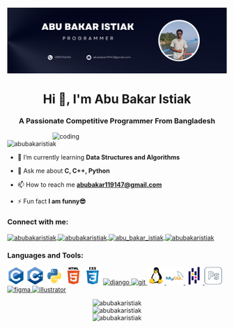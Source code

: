 ![logo](https://github.com/abubakaristiak/abubakaristiak/blob/main/Black%20and%20%20White%20Gradient%20Personal%20LinkedIn%20Banner.png)

<h1 align="center">Hi 👋, I'm Abu Bakar Istiak</h1>
<h3 align="center">A Passionate Competitive Programmer From Bangladesh</h3>

<img align="right" alt="coding" width="400" src="https://camo.githubusercontent.com/9792d43627b178fd4a45bcabb3647d7b34a62d64baf96a19abf6ea19d5cea8dd/68747470733a2f2f63646e2e6472696262626c652e636f6d2f75736572732f313138373833362f73637265656e73686f74732f363533393432392f70726f6772616d65722e676966" />

<p align="left"> 
  <img src="https://komarev.com/ghpvc/?username=abubakaristiak&label=Profile%20views&color=0e75b6&style=flat" alt="abubakaristiak" /> 
</p>

- 🌱 I’m currently learning **Data Structures and Algorithms**

- 💬 Ask me about **C, C++, Python**

- 📫 How to reach me **abubakar119147@gmail.com**

- ⚡ Fun fact **I am funny😎**

<h3 align="left">Connect with me:</h3>
<p align="left">
  <a href="https://linkedin.com/in/abubakaristiak" target="blank">
    <img align="center" src="https://raw.githubusercontent.com/rahuldkjain/github-profile-readme-generator/master/src/images/icons/Social/linked-in-alt.svg" alt="abubakaristiak" height="30" width="40" />
  </a>
  <a href="https://fb.com/abubakaristiak" target="blank">
    <img align="center" src="https://raw.githubusercontent.com/rahuldkjain/github-profile-readme-generator/master/src/images/icons/Social/facebook.svg" alt="abubakaristiak" height="30" width="40" />
  </a>
  <a href="https://instagram.com/abu_bakar_istiak" target="blank">
    <img align="center" src="https://raw.githubusercontent.com/rahuldkjain/github-profile-readme-generator/master/src/images/icons/Social/instagram.svg" alt="abu_bakar_istiak" height="30" width="40" />
  </a>
  <a href="https://dribbble.com/abubakaristiak" target="blank">
    <img align="center" src="https://raw.githubusercontent.com/rahuldkjain/github-profile-readme-generator/master/src/images/icons/Social/dribbble.svg" alt="abubakaristiak" height="30" width="40" />
  </a>
</p>

<h3 align="left">Languages and Tools:</h3>
<p align="left"> 
  <img src="https://raw.githubusercontent.com/devicons/devicon/master/icons/c/c-original.svg" alt="c" width="40" height="40"/>
  <img src="https://raw.githubusercontent.com/devicons/devicon/master/icons/cplusplus/cplusplus-original.svg" alt="cplusplus" width="40" height="40"/>
  <img src="https://raw.githubusercontent.com/devicons/devicon/master/icons/python/python-original.svg" alt="python" width="40" height="40"/>  
  <img src="https://raw.githubusercontent.com/devicons/devicon/master/icons/html5/html5-original-wordmark.svg" alt="html5" width="40" height="40"/>
  <img src="https://raw.githubusercontent.com/devicons/devicon/master/icons/css3/css3-original-wordmark.svg" alt="css3" width="40" height="40"/>
  <a href="https://www.djangoproject.com/" target="_blank" rel="noreferrer"> 
    <img src="https://cdn.worldvectorlogo.com/logos/django.svg" alt="django" width="40" height="40"/> 
  </a>  
  <a href="https://git-scm.com/" target="_blank" rel="noreferrer"> 
    <img src="https://www.vectorlogo.zone/logos/git-scm/git-scm-icon.svg" alt="git" width="40" height="40"/> 
  </a>  
  <a href="https://www.linux.org/" target="_blank" rel="noreferrer"> 
    <img src="https://raw.githubusercontent.com/devicons/devicon/master/icons/linux/linux-original.svg" alt="linux" width="40" height="40"/> 
  </a> 
  <a href="https://www.mysql.com/" target="_blank" rel="noreferrer"> 
    <img src="https://raw.githubusercontent.com/devicons/devicon/master/icons/mysql/mysql-original-wordmark.svg" alt="mysql" width="40" height="40"/> 
  </a> 
  <a href="https://pandas.pydata.org/" target="_blank" rel="noreferrer"> 
    <img src="https://raw.githubusercontent.com/devicons/devicon/2ae2a900d2f041da66e950e4d48052658d850630/icons/pandas/pandas-original.svg" alt="pandas" width="40" height="40"/> 
  </a> 
  <a href="https://www.photoshop.com/en" target="_blank" rel="noreferrer"> 
    <img src="https://raw.githubusercontent.com/devicons/devicon/master/icons/photoshop/photoshop-line.svg" alt="photoshop" width="40" height="40"/> 
  </a>  
  <a href="https://www.figma.com/" target="_blank" rel="noreferrer"> 
    <img src="https://www.vectorlogo.zone/logos/figma/figma-icon.svg" alt="figma" width="40" height="40"/> 
  </a> 
  <a href="https://www.adobe.com/in/products/illustrator.html" target="_blank" rel="noreferrer"> 
    <img src="https://www.vectorlogo.zone/logos/adobe_illustrator/adobe_illustrator-icon.svg" alt="illustrator" width="40" height="40"/> 
  </a> 
  <a href="https://www.adobe.com/products/xd.html" target="_blank" rel="noreferrer"></a> 
</p>

<div align="center">
  <img src="https://github-readme-stats.vercel.app/api/top-langs?username=abubakaristiak&show_icons=true&locale=en&layout=compact&theme=radical" alt="abubakaristiak" />
  <br>
  <img src="https://github-readme-stats.vercel.app/api?username=abubakaristiak&show_icons=true&locale=en&theme=radical" alt="abubakaristiak" />
  <br>
  <img src="https://github-readme-streak-stats.herokuapp.com/?user=abubakaristiak&theme=radical" alt="abubakaristiak" />
</div>
